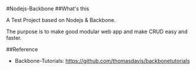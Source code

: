#Nodejs-Backbone
##What's this

A Test Project based on Nodejs & Backbone.

The purpose is to make good modular web app and make CRUD easy and faster.

##Reference

* Backbone-Tutorials: <https://github.com/thomasdavis/backbonetutorials>